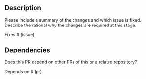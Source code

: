 ## Description

Please include a summary of the changes and which issue is fixed. Describe the
rational why the changes are required at this stage.

Fixes # (issue)

## Dependencies

Does this PR depend on other PRs of this or a related repository?

Depends on # (pr)
